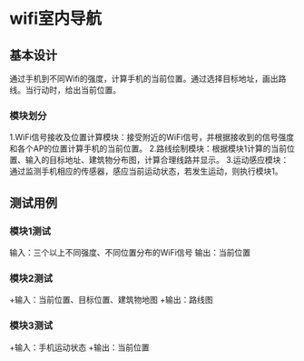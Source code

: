 # wifi室内导航

## 基本设计

 通过手机到不同Wifi的强度，计算手机的当前位置。通过选择目标地址，画出路线。当行动时，给出当前位置。

### 模块划分

 1.WiFi信号接收及位置计算模块：接受附近的WiFi信号，并根据接收到的信号强度和各个AP的位置计算手机的当前位置。
 2.路线绘制模块：根据模块1计算的当前位置、输入的目标地址、建筑物分布图，计算合理线路并显示。
 3.运动感应模块：通过监测手机相应的传感器，感应当前运动状态，若发生运动，则执行模块1。

## 测试用例

### 模块1测试

 输入：三个以上不同强度、不同位置分布的WiFi信号
 输出：当前位置

### 模块2测试

+输入：当前位置、目标位置、建筑物地图
+输出：路线图

### 模块3测试

+输入：手机运动状态
+输出：当前位置